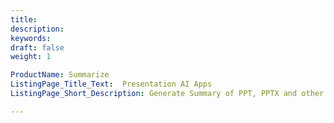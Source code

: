 ```yaml
---
title: 
description: 
keywords: 
draft: false
weight: 1

ProductName: Summarize
ListingPage_Title_Text:  Presentation AI Apps
ListingPage_Short_Description: Generate Summary of PPT, PPTX and other Microsoft PowerPoint files, with AI for FREE.

---
```


